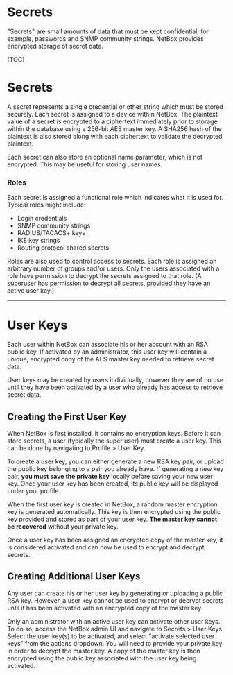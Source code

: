 <h1>Secrets</h1>

"Secrets" are small amounts of data that must be kept confidential; for example, passwords and SNMP community strings. NetBox provides encrypted storage of secret data.

[TOC]

# Secrets

A secret represents a single credential or other string which must be stored securely. Each secret is assigned to a device within NetBox. The plaintext value of a secret is encrypted to a ciphertext immediately prior to storage within the database using a 256-bit AES master key. A SHA256 hash of the plaintext is also stored along with each ciphertext to validate the decrypted plaintext.

Each secret can also store an optional name parameter, which is not encrypted. This may be useful for storing user names.

### Roles

Each secret is assigned a functional role which indicates what it is used for. Typical roles might include:

* Login credentials
* SNMP community strings
* RADIUS/TACACS+ keys
* IKE key strings
* Routing protocol shared secrets

Roles are also used to control access to secrets. Each role is assigned an arbitrary number of groups and/or users. Only the users associated with a role have permission to decrypt the secrets assigned to that role. (A superuser has permission to decrypt all secrets, provided they have an active user key.)

---

# User Keys

Each user within NetBox can associate his or her account with an RSA public key. If activated by an administrator, this user key will contain a unique, encrypted copy of the AES master key needed to retrieve secret data.

User keys may be created by users individually, however they are of no use until they have been activated by a user who already has access to retrieve secret data.

## Creating the First User Key

When NetBox is first installed, it contains no encryption keys. Before it can store secrets, a user (typically the super user) must create a user key. This can be done by navigating to Profile > User Key.

To create a user key, you can either generate a new RSA key pair, or upload the public key belonging to a pair you already have. If generating a new key pair, **you must save the private key** locally before saving your new user key. Once your user key has been created, its public key will be displayed under your profile.

When the first user key is created in NetBox, a random master encryption key is generated automatically. This key is then encrypted using the public key provided and stored as part of your user key. **The master key cannot be recovered** without your private key.

Once a user key has been assigned an encrypted copy of the master key, it is considered activated and can now be used to encrypt and decrypt secrets.

## Creating Additional User Keys

Any user can create his or her user key by generating or uploading a public RSA key. However, a user key cannot be used to encrypt or decrypt secrets until it has been activated with an encrypted copy of the master key.

Only an administrator with an active user key can activate other user keys. To do so, access the NetBox admin UI and navigate to Secrets > User Keys. Select the user key(s) to be activated, and select "activate selected user keys" from the actions dropdown. You will need to provide your private key in order to decrypt the master key. A copy of the master key is then encrypted using the public key associated with the user key being activated.
